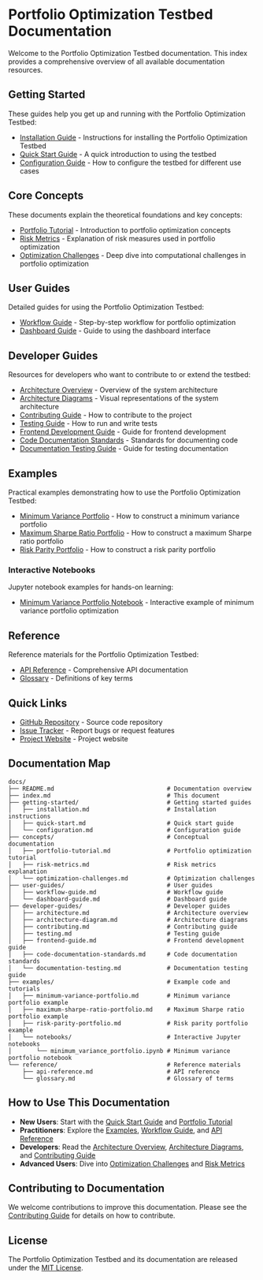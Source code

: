 # Portfolio Optimization Testbed Documentation

Welcome to the Portfolio Optimization Testbed documentation. This index provides a comprehensive overview of all available documentation resources.

## Getting Started

These guides help you get up and running with the Portfolio Optimization Testbed:

- [Installation Guide](getting-started/installation.md) - Instructions for installing the Portfolio Optimization Testbed
- [Quick Start Guide](getting-started/quick-start.md) - A quick introduction to using the testbed
- [Configuration Guide](getting-started/configuration.md) - How to configure the testbed for different use cases

## Core Concepts

These documents explain the theoretical foundations and key concepts:

- [Portfolio Tutorial](concepts/portfolio-tutorial.md) - Introduction to portfolio optimization concepts
- [Risk Metrics](concepts/risk-metrics.md) - Explanation of risk measures used in portfolio optimization
- [Optimization Challenges](concepts/optimization-challenges.md) - Deep dive into computational challenges in portfolio optimization

## User Guides

Detailed guides for using the Portfolio Optimization Testbed:

- [Workflow Guide](user-guides/workflow-guide.md) - Step-by-step workflow for portfolio optimization
- [Dashboard Guide](user-guides/dashboard-guide.md) - Guide to using the dashboard interface

## Developer Guides

Resources for developers who want to contribute to or extend the testbed:

- [Architecture Overview](developer-guides/architecture.md) - Overview of the system architecture
- [Architecture Diagrams](developer-guides/architecture-diagram.md) - Visual representations of the system architecture
- [Contributing Guide](developer-guides/contributing.md) - How to contribute to the project
- [Testing Guide](developer-guides/testing.md) - How to run and write tests
- [Frontend Development Guide](developer-guides/frontend-guide.md) - Guide for frontend development
- [Code Documentation Standards](developer-guides/code-documentation-standards.md) - Standards for documenting code
- [Documentation Testing Guide](developer-guides/documentation-testing.md) - Guide for testing documentation

## Examples

Practical examples demonstrating how to use the Portfolio Optimization Testbed:

- [Minimum Variance Portfolio](./examples/minimum-variance-portfolio.md) - How to construct a minimum variance portfolio
- [Maximum Sharpe Ratio Portfolio](./examples/maximum-sharpe-ratio-portfolio.md) - How to construct a maximum Sharpe ratio portfolio
- [Risk Parity Portfolio](./examples/risk-parity-portfolio.md) - How to construct a risk parity portfolio

### Interactive Notebooks

Jupyter notebook examples for hands-on learning:

- [Minimum Variance Portfolio Notebook](./examples/notebooks/minimum_variance_portfolio.ipynb) - Interactive example of minimum variance portfolio optimization

## Reference

Reference materials for the Portfolio Optimization Testbed:

- [API Reference](reference/api-reference.md) - Comprehensive API documentation
- [Glossary](reference/glossary.md) - Definitions of key terms

## Quick Links

- [GitHub Repository](https://github.com/neuralground/portopt) - Source code repository
- [Issue Tracker](https://github.com/neuralground/portopt/issues) - Report bugs or request features
- [Project Website](https://neuralground.github.io/portopt/) - Project website

## Documentation Map

```
docs/
├── README.md                                # Documentation overview
├── index.md                                 # This document
├── getting-started/                         # Getting started guides
│   ├── installation.md                      # Installation instructions
│   ├── quick-start.md                       # Quick start guide
│   └── configuration.md                     # Configuration guide
├── concepts/                                # Conceptual documentation
│   ├── portfolio-tutorial.md                # Portfolio optimization tutorial
│   ├── risk-metrics.md                      # Risk metrics explanation
│   └── optimization-challenges.md           # Optimization challenges
├── user-guides/                             # User guides
│   ├── workflow-guide.md                    # Workflow guide
│   └── dashboard-guide.md                   # Dashboard guide
├── developer-guides/                        # Developer guides
│   ├── architecture.md                      # Architecture overview
│   ├── architecture-diagram.md              # Architecture diagrams
│   ├── contributing.md                      # Contributing guide
│   ├── testing.md                           # Testing guide
│   ├── frontend-guide.md                    # Frontend development guide
│   ├── code-documentation-standards.md      # Code documentation standards
│   └── documentation-testing.md             # Documentation testing guide
├── examples/                                # Example code and tutorials
│   ├── minimum-variance-portfolio.md        # Minimum variance portfolio example
│   ├── maximum-sharpe-ratio-portfolio.md    # Maximum Sharpe ratio portfolio example
│   ├── risk-parity-portfolio.md             # Risk parity portfolio example
│   └── notebooks/                           # Interactive Jupyter notebooks
│       └── minimum_variance_portfolio.ipynb # Minimum variance portfolio notebook
└── reference/                               # Reference materials
    ├── api-reference.md                     # API reference
    └── glossary.md                          # Glossary of terms
```

## How to Use This Documentation

- **New Users**: Start with the [Quick Start Guide](getting-started/quick-start.md) and [Portfolio Tutorial](concepts/portfolio-tutorial.md)
- **Practitioners**: Explore the [Examples](./examples/minimum-variance-portfolio.md), [Workflow Guide](user-guides/workflow-guide.md), and [API Reference](reference/api-reference.md)
- **Developers**: Read the [Architecture Overview](developer-guides/architecture.md), [Architecture Diagrams](developer-guides/architecture-diagram.md), and [Contributing Guide](developer-guides/contributing.md)
- **Advanced Users**: Dive into [Optimization Challenges](concepts/optimization-challenges.md) and [Risk Metrics](concepts/risk-metrics.md)

## Contributing to Documentation

We welcome contributions to improve this documentation. Please see the [Contributing Guide](developer-guides/contributing.md) for details on how to contribute.

## License

The Portfolio Optimization Testbed and its documentation are released under the [MIT License](https://github.com/neuralground/portopt/blob/main/LICENSE).
